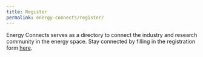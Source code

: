 ```yaml
---
title: Register
permalink: energy-connects/register/
---
```

Energy Connects serves as a directory to connect the industry and research community in the energy space. Stay connected by filling in the registration form [here](https://form.gov.sg/60ed66568052c10011c28f82).  